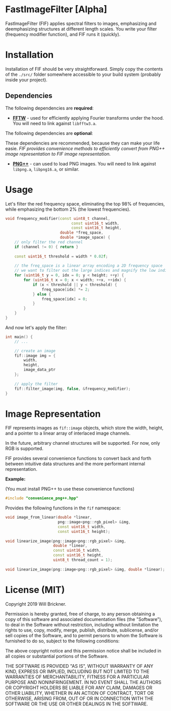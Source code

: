 # FastImageFilter [Alpha]

FastImageFilter (FIF) applies spectral filters to images, emphasizing and deemphasizing structures at different length scales.  You write your filter (frequency modifier function), and FIF runs it (quickly). 

# Installation

Installation of FIF should be very straightforward. Simply copy the contents of the `./src/` folder somewhere accessible to your build system (probably inside your project).

## Dependencies

The following dependencies are **required**:

* **[FFTW](http://www.fftw.org/download.html)** - used for efficiently applying Fourier transforms under the hood.  You will need to link against `libfftw3.a`.

The following dependencies are **optional**:

These dependencies are recommended, because they can make your life easie. 
*FIF provides convenience methods to efficiently convert from PNG++ image representation to FIF image representation.*

* **[PNG++](https://www.nongnu.org/pngpp/)** - can used to load PNG images.  You will need to link against `libpng.a`, `libpng16.a`, or similar.

# Usage

Let's filter the red frequency space, eliminating the top 98% of frequencies, while emphasizing the bottom 2% (the lowest frequencies).

```C++
void frequency_modifier(const uint8_t channel,
							 const uint16_t width,
							 const uint16_t height, 
                        double *freq_space, 
                        double *image_space) {
	// only filter the red channel
	if (channel != 0) { return }
	
	const uint16_t threshold = width * 0.02f;
	
	// the freq_space is a linear array encoding a 2D frequency space
	// we want to filter out the large indices and magnify the low indices
	for (uint16_t y = 0, idx = 0; y < height; ++y) {
		for (uint16_t x = 0; x < width; ++x, ++idx) {
			if (x < threshold || y < threshold) {
				freq_space[idx] *= 2;
			} else {
				freq_space[idx] = 0;
			}
		}
	}
}
```

And now let's apply the filter:

```C++
int main() {
	// ...

	// create an image
	fif::image img = {
	    width,
	    height,
	    image_data_ptr
	};
	
	// apply the filter
	fif::filter_image(img, false, &frequency_modifier);
}
```

# Image Representation

FIF represents images as `fif::image` objects, which store the width, height, and a pointer to a linear array of interlaced image channels.

In the future, arbitrary channel structures will be supported. For now, only RGB is supported.

FIF provides several convenience functions to convert back and forth between intuitive data structures and the more performant internal representation.

**Example:** 

(You must install PNG++ to use these convenience functions)

```C++
#include "convenience_png++.hpp"
```

Provides the following functions in the `fif` namespace:

```C++
void image_from_linear(double *linear,
                       png::image<png::rgb_pixel> &img,
                       const uint16_t width,
                       const uint16_t height);
                           
void linearize_image(png::image<png::rgb_pixel> &img,
                     double *linear,
                     const uint16_t width,
                     const uint16_t height,
                     uint8_t thread_count = 1);
                     
void linearize_image(png::image<png::rgb_pixel> &img, double *linear);
```

# License (MIT)

Copyright 2019 Will Brickner.

Permission is hereby granted, free of charge, to any person obtaining a copy of this software and associated documentation files (the "Software"), to deal in the Software without restriction, including without limitation the rights to use, copy, modify, merge, publish, distribute, sublicense, and/or sell copies of the Software, and to permit persons to whom the Software is furnished to do so, subject to the following conditions:

The above copyright notice and this permission notice shall be included in all copies or substantial portions of the Software.

THE SOFTWARE IS PROVIDED "AS IS", WITHOUT WARRANTY OF ANY KIND, EXPRESS OR IMPLIED, INCLUDING BUT NOT LIMITED TO THE WARRANTIES OF MERCHANTABILITY, FITNESS FOR A PARTICULAR PURPOSE AND NONINFRINGEMENT. IN NO EVENT SHALL THE AUTHORS OR COPYRIGHT HOLDERS BE LIABLE FOR ANY CLAIM, DAMAGES OR OTHER LIABILITY, WHETHER IN AN ACTION OF CONTRACT, TORT OR OTHERWISE, ARISING FROM, OUT OF OR IN CONNECTION WITH THE SOFTWARE OR THE USE OR OTHER DEALINGS IN THE SOFTWARE.

